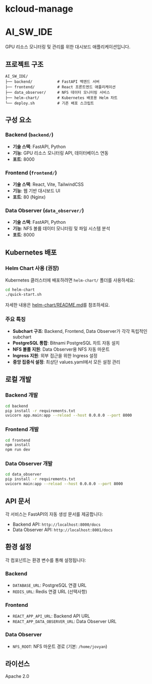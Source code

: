 # kcloud-manage
# AI_SW_IDE

GPU 리소스 모니터링 및 관리를 위한 대시보드 애플리케이션입니다.

## 프로젝트 구조

```
AI_SW_IDE/
├── backend/           # FastAPI 백엔드 서버
├── frontend/          # React 프론트엔드 애플리케이션
├── data_observer/     # NFS 데이터 모니터링 서비스
├── helm-chart/        # Kubernetes 배포용 Helm 차트
└── deploy.sh          # 기존 배포 스크립트
```

## 구성 요소

### Backend (`backend/`)
- **기술 스택**: FastAPI, Python
- **기능**: GPU 리소스 모니터링 API, 데이터베이스 연동
- **포트**: 8000

### Frontend (`frontend/`)
- **기술 스택**: React, Vite, TailwindCSS
- **기능**: 웹 기반 대시보드 UI
- **포트**: 80 (Nginx)

### Data Observer (`data_observer/`)
- **기술 스택**: FastAPI, Python
- **기능**: NFS 볼륨 데이터 모니터링 및 파일 시스템 분석
- **포트**: 8000

## Kubernetes 배포

### Helm Chart 사용 (권장)

Kubernetes 클러스터에 배포하려면 `helm-chart/` 폴더를 사용하세요:

```bash
cd helm-chart
./quick-start.sh
```

자세한 내용은 [helm-chart/README.md](helm-chart/README.md)를 참조하세요.

### 주요 특징
- **Subchart 구조**: Backend, Frontend, Data Observer가 각각 독립적인 subchart
- **PostgreSQL 통합**: Bitnami PostgreSQL 차트 자동 설치
- **NFS 볼륨 지원**: Data Observer용 NFS 자동 마운트
- **Ingress 지원**: 외부 접근을 위한 Ingress 설정
- **중앙 집중식 설정**: 최상단 values.yaml에서 모든 설정 관리

## 로컬 개발

### Backend 개발
```bash
cd backend
pip install -r requirements.txt
uvicorn app.main:app --reload --host 0.0.0.0 --port 8000
```

### Frontend 개발
```bash
cd frontend
npm install
npm run dev
```

### Data Observer 개발
```bash
cd data_observer
pip install -r requirements.txt
uvicorn main:app --reload --host 0.0.0.0 --port 8000
```

## API 문서

각 서비스는 FastAPI의 자동 생성 문서를 제공합니다:

- Backend API: `http://localhost:8000/docs`
- Data Observer API: `http://localhost:8001/docs`

## 환경 설정

각 컴포넌트는 환경 변수를 통해 설정됩니다:

### Backend
- `DATABASE_URL`: PostgreSQL 연결 URL
- `REDIS_URL`: Redis 연결 URL (선택사항)

### Frontend
- `REACT_APP_API_URL`: Backend API URL
- `REACT_APP_DATA_OBSERVER_URL`: Data Observer URL

### Data Observer
- `NFS_ROOT`: NFS 마운트 경로 (기본: `/home/jovyan`)

## 라이선스

Apache 2.0

